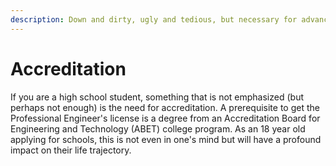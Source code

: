 ```yaml
---
description: Down and dirty, ugly and tedious, but necessary for advancement.
---
```


# Accreditation

If you are a high school student, something that is not emphasized (but perhaps not enough) is the need for accreditation. A prerequisite to get the Professional Engineer's license is a degree from an  Accreditation Board for Engineering and Technology (ABET) college program. As an 18 year old applying for schools, this is not even in one's mind but will have a profound impact on their life trajectory.&#x20;

